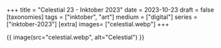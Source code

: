+++
title = "Celestial 23 - Inktober 2023"
date = 2023-10-23
draft =  false
[taxonomies]
tags = ["inktober", "art"]
medium = ["digital"]
series = ["inktober-2023"]
[extra]
images= ["celestial.webp"]
+++

{{ image(src="celestial.webp", alt="Celestial") }}
